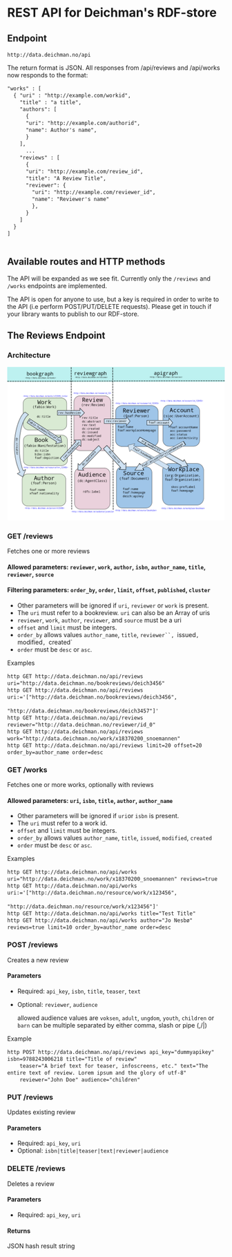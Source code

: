# REST API for Deichman's RDF-store

## Endpoint
    http://data.deichman.no/api

The return format is JSON. All responses from /api/reviews and /api/works now responds to the format:

```
"works" : [
  { "uri" : "http://example.com/workid",
    "title" : "a title",
    "authors": [
      {
      "uri": "http://example.com/authorid",
      "name": Author's name",
      }
    ],
      ...
    "reviews" : [ 
      {
      "uri": "http://example.com/review_id",
      "title": "A Review Title",
      "reviewer": {
        "uri": "http://example.com/reviewer_id",
        "name": "Reviewer's name"
        },
      }
    ]
  }
]
         
```

## Available routes and HTTP methods
The API will be expanded as we see fit. Currently only the `/reviews` and `/works` endpoints are implemented.

The API is open for anyone to use, but a key is required in order to write to the API (i.e perform POST/PUT/DELETE requests). Please get in touch if your library wants to publish to our RDF-store.

## The Reviews Endpoint 

### Architecture

![API architecture](https://github.com/digibib/data.deichman.api/raw/develop/doc/review_rdf.png)


### GET /reviews

Fetches one or more reviews

#### Allowed parameters:   `reviewer`, `work`, `author`, `isbn`, `author_name`, `title`, `reviewer`, `source`
#### Filtering parameters: `order_by`, `order`, `limit`, `offset`, `published`, `cluster`

* Other parameters will be ignored if `uri`, `reviewer` or `work`  is present.
* The `uri` must refer to a bookreview. `uri` can also be an Array of uris
* `reviewer`, `work`, `author`, `reviewer`, and `source` must be a uri
* `offset` and `limit` must be integers.
* `order_by` allows values `author_name`, `title`, `reviewer``, `issued`, `modified`, `created` 
* `order` must be `desc` or `asc`.

Examples
```
http GET http://data.deichman.no/api/reviews uri="http://data.deichman.no/bookreviews/deich3456"
http GET http://data.deichman.no/api/reviews uri:='["http://data.deichman.no/bookreviews/deich3456",
                                                    "http://data.deichman.no/bookreviews/deich3457"]'
http GET http://data.deichman.no/api/reviews reviewer="http://data.deichman.no/reviewer/id_0"
http GET http://data.deichman.no/api/reviews work="http://data.deichman.no/work/x18370200_snoemannen"
http GET http://data.deichman.no/api/reviews limit=20 offset=20 order_by=author_name order=desc

```

### GET /works

Fetches one or more works, optionally with reviews

#### Allowed parameters: `uri`, `isbn`, `title`, `author`, `author_name`

* Other parameters will be ignored if `uri`or `isbn` is present.
* The `uri` must refer to a work id.
* `offset` and `limit` must be integers.
* `order_by` allows values `author_name`, `title`, `issued`, `modified`, `created` 
* `order` must be `desc` or `asc`.

Examples
```
http GET http://data.deichman.no/api/works uri="http://data.deichman.no/work/x18370200_snoemannen" reviews=true
http GET http://data.deichman.no/api/works uri:='["http://data.deichman.no/resource/work/x123456",
                                                    "http://data.deichman.no/resource/work/x123456"]'
http GET http://data.deichman.no/api/works title="Test Title"
http GET http://data.deichman.no/api/works author="Jo Nesbø" reviews=true limit=10 order_by=author_name order=desc
```

### POST /reviews

Creates a new review

#### Parameters

* Required: `api_key`, `isbn`, `title`, `teaser`, `text`
* Optional: `reviewer`, `audience`

    allowed audience values are `voksen`, `adult`, `ungdom`, `youth`, `children` or `barn`
    can be multiple separated by either comma, slash or pipe (,/|)    

Example
```
http POST http://data.deichman.no/api/reviews api_key="dummyapikey" isbn=9788243006218 title="Title of review"
    teaser="A brief text for teaser, infoscreens, etc." text="The entire text of review. Lorem ipsum and the glory of utf-8"
    reviewer="John Doe" audience="children"
```

### PUT /reviews

Updates existing review

#### Parameters

* Required: `api_key`, `uri`
* Optional: `isbn|title|teaser|text|reviewer|audience`


### DELETE /reviews

Deletes a review

#### Parameters

* Required:  `api_key`, `uri`

#### Returns

JSON hash result string
